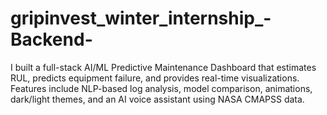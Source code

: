 # gripinvest_winter_internship_-Backend-
I built a full-stack AI/ML Predictive Maintenance Dashboard that estimates RUL, predicts equipment failure, and provides real-time visualizations. Features include NLP-based log analysis, model comparison, animations, dark/light themes, and an AI voice assistant using NASA CMAPSS data.
